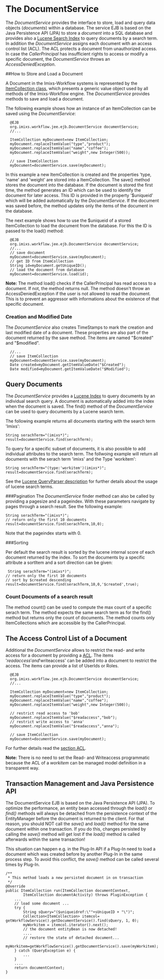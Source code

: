 # The DocumentService 

The _DocumentService_ provides the interface to store, load and query data objects (_documents_) within a database. The service EJB is based on the Java Persistence API (JPA) to store a _document_ into a SQL database and provides also a [Lucene Search Index](https://lucene.apache.org/) to query documents by a search term.  In addition the _DocumentService_ assigns each document with an access control list (ACL). The ACL protects a document from unauthorized access. In case the _CallerPrincipal_ has insufficient rights to access or modify a specific document, the _DocumentService_ throws an _AccessDeniedException_. 


##How to Store and Load a Document 

A Document in the Imixs-Workflow systems is represented by the [ItemCollection class](../core/itemcollection.html), which presents a generic value object used by all methods of the Imixs-Workflow engine. The _DocumentService_ provides methods to save and load a document.
 
The following example shows how an instance of an ItemCollection can be saved using the _DocumentService_:
 
	  @EJB
	  org.imixs.workflow.jee.ejb.DocumentService documentService;
	  //...
	
	  ItemCollection myDocument=new ItemCollection;
	  myDocument.replaceItemValue("type","product");
	  myDocument.replaceItemValue("name","coffee");
	  myDocument.replaceItemValue("weight",new Integer(500));
	  	
	  // save ItemCollection
	  myDocument=documentService.save(myDocument);

In this example a new ItemCollection is created and the properties 'type, 'name' and 'weight' are stored into a ItemCollection. The save() method stores the document into the database. If the document is stored the first time, the method generates an ID which can be used to identify the document for later access. This ID is provided in the property '$uniqueid' which will be added automatically by the _DocumentService_. If the document was saved before, the method updates only the items of the document in the database.
  
The next example shows how to use the $uniqueid of a stored ItemCollection to load the document from the database. For this the ID is passed to the load() method:
 
	  @EJB
	  org.imixs.workflow.jee.ejb.DocumentService documentService;
	  //...
	  // save document
	  myDocument=documentService.save(myDocument);
	  // get ID from ItemCollection 
	  String id=myDocument.getUniqueID();
	  // load the document from database
	  myDocument=documentService.load(id);
 
__Note:__ The method load() checks if the CallerPrincipal has read access to a document. If not, the method returns null. The method doesn't throw an AccessDeniedException if the user is not allowed to read the document. This is to prevent an aggressor with informations about the existence of that specific document.

### Creation and Modified Date 
The _DocumentService_ also creates TimeStamps to mark the creation and last modified date of a document. These properties are also part of the document returned by the save method. The items are named "$created" and "$modified".
 
	  //...
	  // save ItemCollection
	  myDocument=documentService.save(myDocument);
	  Date created=myDocument.getItemValueDate("$Created");
	  Date modified=myDocument.getItemValueDate("$Modified");



## Query Documents

The _DocumentService_ provides a [Lucene Index](https://lucene.apache.org/) to query documents by an individual search query. A document is automatically added into the index when the document is saved. 
The find() method of the _DocumentService_ can be used to query documents by a Lucene search term. 

The following example returns all documents starting with the search term 'Imixs':

    String serachTerm="(imixs*)";
    result=documentService.find(serachTerm);

To query for a specific subset of documents, it is also possible to add individual attributes to the search term. The follwoing example will return all documents with the serach term 'imixs' and the Type 'workitem':


    String serachTerm="(type:'workitem')(imixs*)";
    result=documentService.find(serachTerm);
        
    
See the [Lucene QueryParser description](https://lucene.apache.org/core/6_2_1/queryparser/org/apache/lucene/queryparser/classic/package-summary.html#package.description) for further details about the usage of lucene search terms. 
 

###Pagination
The _DocumentService_ finder method can also be called by providing a pagesize and a pageindex. With these parameters navigate by pages through a search result. See the following example: 

    String serachTerm="(imixs*)";
    // return only the first 10 documents 
    result=documentService.find(serachTerm,10,0);

Note that the pageindex starts with 0. 

###Sorting

Per default the search result is sorted by the lucene internal score of each document returned by the index. To sort the documents by a specific attribute a sortItem and a sort direction can be given:

     String serachTerm="(imixs*)";
    // return only the first 10 documents 
    // sort by $created descending
    result=documentService.find(serachTerm,10,0,'$created',true);
 
### Count Documents of a search result 
The method count() can be used to compute the max count of a  specific serach term.  The method expects the same search term as for the find() method but returns only the count of documents. The method counts only ItemCollections which are accessible by the CallerPrincipal.

 
## The Access Control List of a Document
Additional the _DocumentService_ allows to restrict the read- and write access for a document by providing a [ACL](.acl.html). The items '$readaccess' and '$writeaccess' can be added into a document to restrict the access. The items can provide a list of UserIds or Roles. 

	  @EJB
	  org.imixs.workflow.jee.ejb.DocumentService documentService;
	  //...
	
	  ItemCollection myDocument=new ItemCollection;
	  myDocument.replaceItemValue("type","product");
	  myDocument.replaceItemValue("name","coffee");
	  myDocument.replaceItemValue("weight",new Integer(500));
	  
	  // restrict read access to 'bob'
	  myDocument.replaceItemValue("$readaccess","bob");
	  // restrict write access to 'anna'
	  myDocument.replaceItemValue("$readaccess","anna");
	  	
	  // save ItemCollection
	  myDocument=documentService.save(myDocument);

For further details read the [section ACL](./acl.html).

__Note:__ There is no need to set the Read- and Writeaccess programmatic because the ACL of a _workitem_ can be managed model definition in a transparent way.  
 
  
## Transaction Management and Java Persistence API

The DocumentService EJB is based on the Java Persistence API (JPA). To optimize the performance, an entity bean accessed through the _load()_ or _find()_ methods will always be detached from the persistence context of the EntityManager before the document is returned to the client. For that reason, you should NOT call the _save()_ and _load()_ method for the same document within one transaction. If you do this, changes persisted by calling the _save()_ method will get lost if the _load()_ method is called afterwards within the same transaction!

This situation can happen e.g. in the Plug-In API if a Plug-In need to load a document which was created before by another Plug-In in the same process step. 
To avoid this conflict, the _save()_ method can be called several times by Plug-In.



	/**
	 * This method loads a new persisted document in on transaction
	 */
	@Override
	public ItemCollection run(ItemCollection documentContext,
			ItemCollection documentActivity) throws PluginException {
		...
		// load some document ...
		try {
			String sQuery="($uniqueidref:\""+sUniqueID + "\")";
			Collection<ItemCollection> itemcol= getWorkflowService().getDocumentService().find(sQuery, 1, 0);
			myWorkitem = itemcol.iterator().next();
			// the document entityBean is now detached!
			....
			// restore the state of detached document...
			myWorkitem=getWorkflowService().getDocumentService().save(myWorkitem);
		} catch (QueryException e) {
			...
		}
		....
		return documentContext;
	} 